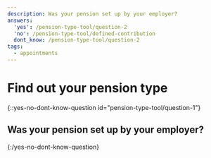 ```yaml
---
description: Was your pension set up by your employer?
answers:
  'yes': /pension-type-tool/question-2
  'no': /pension-type-tool/defined-contribution
  dont_know: /pension-type-tool/question-2
tags:
  - appointments
---
```


# Find out your pension type

{::yes-no-dont-know-question id="pension-type-tool/question-1"}
## Was your pension set up by your employer?
{:/yes-no-dont-know-question}
